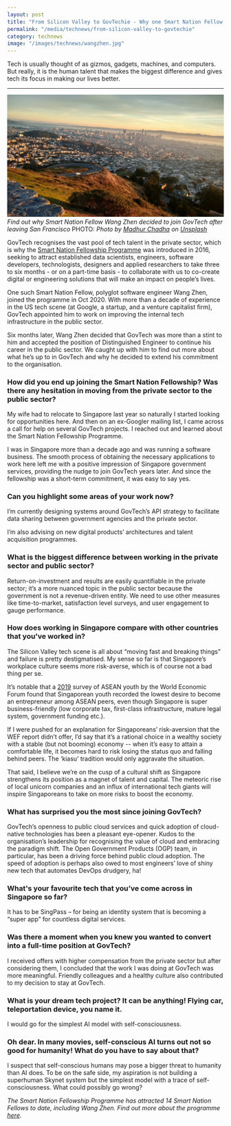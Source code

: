 ```yaml
---
layout: post
title: "From Silicon Valley to GovTechie - Why one Smart Nation Fellow joined the Public Service "
permalink: "/media/technews/from-silicon-valley-to-govtechie"
category: technews
image: "/images/technews/wangzhen.jpg"
---
```

Tech is usually thought of as gizmos, gadgets, machines, and computers. But really, it is the human talent that makes the biggest difference and gives tech its focus in making our lives better. 

---

![San Francisco](/images/technews/wangzhen.jpg)
*Find out why Smart Nation Fellow Wang Zhen decided to join GovTech after leaving San Francisco*
PHOTO: *Photo by <a href="https://unsplash.com/@madhur?utm_source=unsplash&utm_medium=referral&utm_content=creditCopyText">Madhur Chadha</a> on <a href="https://unsplash.com/s/photos/silicon-valley?utm_source=unsplash&utm_medium=referral&utm_content=creditCopyText">Unsplash</a>*
  
  
GovTech recognises the vast pool of tech talent in the private sector, which is why the [Smart Nation Fellowship Programme](https://www.tech.gov.sg/careers/smart-nation-fellowship-programme/) was introduced in 2016, seeking to attract established data scientists, engineers, software developers, technologists, designers and applied researchers to take three to six months - or on a part-time basis - to collaborate with us to co-create digital or engineering solutions that will make an impact on people’s lives.

One such Smart Nation Fellow, polyglot software engineer Wang Zhen, joined the programme in Oct 2020. With more than a decade of experience in the US tech scene (at Google, a startup, and a venture capitalist firm), GovTech appointed him to work on improving the internal tech infrastructure in the public sector. 

Six months later, Wang Zhen decided that GovTech was more than a stint to him and accepted the position of Distinguished Engineer to continue his career in the public sector. We caught up with him to find out more about what he’s up to in GovTech and why he decided to extend his commitment to the organisation.

### How did you end up joining the Smart Nation Fellowship? Was there any hesitation in moving from the private sector to the public sector?

My wife had to relocate to Singapore last year so naturally I started looking for opportunities here. And then on an ex-Googler mailing list, I came across a call for help on several GovTech projects. I reached out and learned about the Smart Nation Fellowship Programme. 

I was in Singapore more than a decade ago and was running a software business. The smooth process of obtaining the necessary applications to work here left me with a positive impression of Singapore government services, providing the nudge to join GovTech years later. And since the fellowship was a short-term commitment, it was easy to say yes. 


### Can you highlight some areas of your work now?  

I’m currently designing systems around GovTech’s API strategy to facilitate data sharing between government agencies and the private sector.

I’m also advising on new digital products’ architectures and talent acquisition programmes.


### What is the biggest difference between working in the private sector and public sector?

Return-on-investment and results are easily quantifiable in the private sector; it’s a more nuanced topic in the public sector because the government is not a revenue-driven entity. We need to use other measures like time-to-market, satisfaction level surveys, and user engagement to gauge performance.

### How does working in Singapore compare with other countries that you've worked in?

The Silicon Valley tech scene is all about “moving fast and breaking things” and failure is pretty destigmatised. My sense so far is that Singapore’s workplace culture seems more risk-averse, which is of course not a bad thing per se. 

It’s notable that a [2019](http://www3.weforum.org/docs/WEF_ASEAN_Youth_Survey_2019_Report.pdf) survey of ASEAN youth by the World Economic Forum found that Singaporean youth recorded the lowest desire to become an entrepreneur among ASEAN peers, even though Singapore is super business-friendly (low corporate tax, first-class infrastructure, mature legal system, government funding etc.).

If I were pushed for an explanation for Singaporeans’ risk-aversion that the WEF report didn’t offer, I’d say that it’s a rational choice in a wealthy society with a stable (but not booming) economy -- when it’s easy to attain a comfortable life, it becomes hard to risk losing the status quo and falling behind peers. The ‘kiasu’ tradition would only aggravate the situation.
 
That said, I believe we’re on the cusp of a cultural shift as Singapore strengthens its position as a magnet of talent and capital. The meteoric rise of local unicorn companies and an influx of international tech giants will inspire Singaporeans to take on more risks to boost the economy.

  
### What has surprised you the most since joining GovTech?

GovTech’s openness to public cloud services and quick adoption of cloud-native technologies has been a pleasant eye-opener. Kudos to the organisation’s leadership for recognising the value of cloud and embracing the paradigm shift. The Open Government Products (OGP) team, in particular, has been a driving force behind public cloud adoption. The speed of adoption is perhaps also owed to most engineers’ love of shiny new tech that automates DevOps drudgery, ha!

### What's your favourite tech that you’ve come across in Singapore so far?

It has to be SingPass – for being an identity system that is becoming a “super app” for countless digital services.

### Was there a moment when you knew you wanted to convert into a full-time position at GovTech?

I received offers with higher compensation from the private sector but after considering them, I concluded that the work I was doing at GovTech was more meaningful. Friendly colleagues and a healthy culture also contributed to my decision to stay at GovTech.

### What is your dream tech project? It can be anything! Flying car, teleportation device, you name it. 
 
I would go for the simplest AI model with self-consciousness.
 
### Oh dear. In many movies, self-conscious AI turns out not so good for humanity! What do you have to say about that?
 
I suspect that self-conscious humans may pose a bigger threat to humanity than AI does. To be on the safe side, my aspiration is not building a superhuman Skynet system but the simplest model with a trace of self-consciousness. What could possibly go wrong? 
 
 
*The Smart Nation Fellowship Programme has attracted 14 Smart Nation Fellows to date, including Wang Zhen. Find out more about the programme [here](https://www.tech.gov.sg/careers/smart-nation-fellowship-programme/).*
